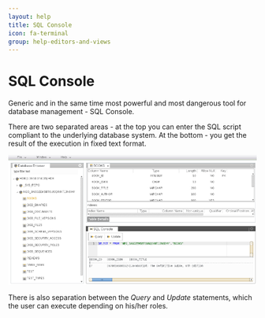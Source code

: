 ```yaml
---
layout: help
title: SQL Console
icon: fa-terminal
group: help-editors-and-views
---
```


SQL Console
===

Generic and in the same time most powerful and most dangerous tool for database management - SQL Console.

There are two separated areas - at the top you can enter the SQL script compliant to the underlying database system.
At the bottom - you get the result of the execution in fixed text format.

![Database Perspective](images/tooling/perspectives/database/database-perspective.png)

There is also separation between the *Query* and *Update* statements, which the user can execute depending on his/her roles.
